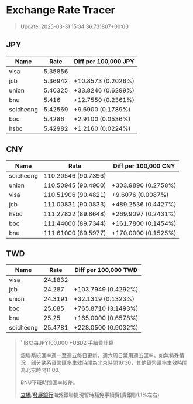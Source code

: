 # Exchange Rate Tracer

> Update: 2025-03-31 15:34:36.731807+00:00

## JPY

| Name      |    Rate | Diff per 100,000 JPY   |
|-----------|---------|------------------------|
| visa      | 5.35856 |                        |
| jcb       | 5.36942 | +10.8573 (0.2026%)     |
| union     | 5.40325 | +33.8246 (0.6299%)     |
| bnu       | 5.416   | +12.7550 (0.2361%)     |
| soicheong | 5.42569 | +9.6900 (0.1789%)      |
| boc       | 5.4286  | +2.9100 (0.0536%)      |
| hsbc      | 5.42982 | +1.2160 (0.0224%)      |

## CNY

| Name      | Rate                | Diff per 100,000 CNY   |
|-----------|---------------------|------------------------|
| soicheong | 110.20546	(90.7396) |                        |
| union     | 110.50945	(90.4900) | +303.9890 (0.2758%)    |
| visa      | 110.51906	(90.4821) | +9.6076 (0.0087%)      |
| jcb       | 111.00831	(90.0833) | +489.2536 (0.4427%)    |
| hsbc      | 111.27822	(89.8648) | +269.9097 (0.2431%)    |
| boc       | 111.44000	(89.7344) | +161.7800 (0.1454%)    |
| bnu       | 111.61000	(89.5977) | +170.0000 (0.1525%)    |

## TWD

| Name      |    Rate | Diff per 100,000 TWD   |
|-----------|---------|------------------------|
| visa      | 24.1832 |                        |
| jcb       | 24.287  | +103.7949 (0.4292%)    |
| union     | 24.3191 | +32.1319 (0.1323%)     |
| boc       | 25.085  | +765.8710 (3.1493%)    |
| bnu       | 25.25   | +165.0000 (0.6578%)    |
| soicheong | 25.4781 | +228.0500 (0.9032%)    |


> ¹ IB以每JPY100,000 +USD2 手續費計算
>
> 銀聯系統匯率週一至週五每日更新，週六周日延用週五匯率。如無特殊情況，部分歐系貨幣匯率生效時間為北京時間16:30，其他貨幣匯率生效時間為北京時間11:00。
>
> BNU下班時間匯率較差。
>
> [立橋](https://www.wlbank.com.mo/uploads/ueditor/file/20181211/1544536513900230.pdf)/[發展銀行](https://www.mdb.com.mo/Service_Charges_20230728.pdf)海外銀聯提現暫時豁免手續費(貴銀聯1.1%左右)

